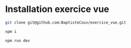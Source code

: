 # Installation exercice vue
```bash
git clone git@github.com:BaptisteCouv/exercice_vue.git
```

```bash
npm i
```

```bash
npm run dev
```
